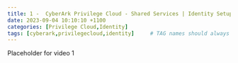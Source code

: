 ```yaml
---
title: 1 -  CyberArk Privilege Cloud - Shared Services | Identity Setup
date: 2023-09-04 10:10:10 +1100
categories: [Privilege Cloud,Identity]
tags: [cyberark,privilegecloud,identity]     # TAG names should always be lowercase
---
```


Placeholder for video 1